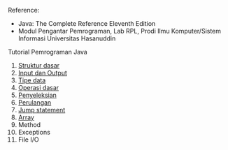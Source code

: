 Reference:

- Java: The Complete Reference Eleventh Edition
- Modul Pengantar Pemrograman, Lab RPL, Prodi Ilmu Komputer/Sistem Informasi Universitas Hasanuddin

Tutorial Pemrograman Java

1. [Struktur dasar](/struktur-dasar.md)
2. [Input dan Output](/io.md)
3. [Tipe data](/tipe-data.md)
4. [Operasi dasar](/operasi.md)
5. [Penyeleksian](/penyeleksian.md)
6. [Perulangan](/perulangan.md)
7. [Jump statement](/jump-statement.md)
8. [Array](/array.md)
9. Method
10. Exceptions
11. File I/O